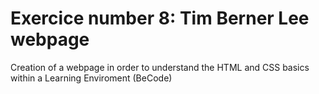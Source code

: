 # Exercice number 8: Tim Berner Lee webpage 
Creation of a webpage in order to understand the HTML and CSS basics within a Learning Enviroment (BeCode)

